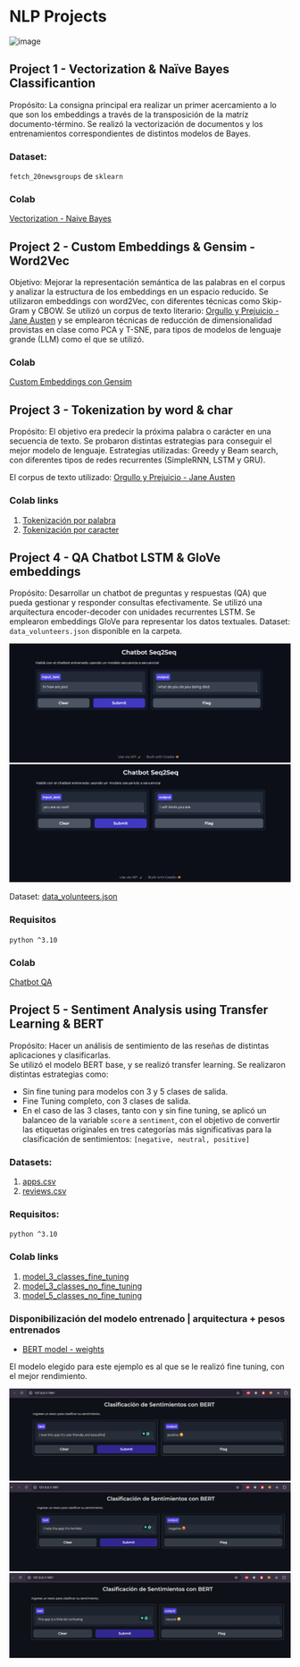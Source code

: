 # NLP Projects

![image](https://github.com/user-attachments/assets/3b0d82e4-f63c-4e88-bc61-773b55d4fb77)

## Project 1 - Vectorization & Naïve Bayes Classificantion 
Propósito: La consigna principal era realizar un primer acercamiento a lo que son los embeddings a través de la transposición de la matríz documento-término.
Se realizó la vectorización de documentos y los entrenamientos correspondientes de distintos modelos de Bayes. 

### Dataset: 
`fetch_20newsgroups` de `sklearn`

### Colab
[Vectorization - Naive Bayes](https://colab.research.google.com/drive/1G2OT0OlJ7hcDNuO1HTaxpVejN6V0NPsB?usp=sharing)

## Project 2 - Custom Embeddings & Gensim - Word2Vec
Objetivo: Mejorar la representación semántica de las palabras en el corpus y analizar la estructura de los embeddings en un espacio reducido.
Se utilizaron embeddings con word2Vec, con diferentes técnicas como Skip-Gram y CBOW. Se utilizó un corpus de texto literario: [Orgullo y Prejuicio - Jane Austen](https://www.textos.info/jane-austen/orgullo-y-prejuicio)
y se emplearon técnicas de reducción de dimensionalidad provistas en clase como PCA y T-SNE, para tipos de modelos de lenguaje grande (LLM) como el que se utilizó.

### Colab
[Custom Embeddings con Gensim](https://colab.research.google.com/drive/16zILcrn9sXVkJqFuoVHLTsjq8GQPsdYB?usp=sharing)

## Project 3 - Tokenization by word & char
Propósito: El objetivo era predecir la próxima palabra o carácter en una secuencia de texto.
Se probaron distintas estrategias para conseguir el mejor modelo de lenguaje. Estrategias utilizadas: Greedy y Beam search, con diferentes tipos de redes recurrentes (SimpleRNN, LSTM y GRU).

El corpus de texto utilizado: [Orgullo y Prejuicio - Jane Austen](https://www.textos.info/jane-austen/orgullo-y-prejuicio)

### Colab links
1. [Tokenización por palabra](https://colab.research.google.com/drive/1LkWok653p_4QlKI_Vp4QyFv6_X_8fDnz?usp=sharing)
2. [Tokenización por caracter](https://colab.research.google.com/drive/1v4nmvaJFaCdGGgVL-VmF37ALu9KC36-F?usp=sharing)

## Project 4 - QA Chatbot LSTM & GloVe embeddings
Propósito: Desarrollar un chatbot de preguntas y respuestas (QA) que pueda gestionar y responder consultas efectivamente.
Se utilizó una arquitectura encoder-decoder con unidades recurrentes LSTM. Se emplearon embeddings GloVe para representar los datos textuales.
Dataset: `data_volunteers.json` disponible en la carpeta.

![alt text](img/image-3.png)
![alt text](img/image-4.png)

Dataset: [data_volunteers.json](https://drive.google.com/uc?id=1awUxYwImF84MIT5-jCaYAPe2QwSgS1hN&export=download)

### Requisitos 
`python ^3.10`

### Colab 
[Chatbot QA](https://colab.research.google.com/drive/1fQyH7ht-W690_l334LhMmsBMkTr_OMrV?usp=sharing)

## Project 5 - Sentiment Analysis using Transfer Learning & BERT
Propósito: Hacer un análisis de sentimiento de las reseñas de distintas aplicaciones y clasificarlas.   
Se utilizó el modelo BERT base, y se realizó transfer learning. 
Se realizaron distintas estrategias como:
- Sin fine tuning para modelos con 3 y 5 clases de salida.
- Fine Tuning completo, con 3 clases de salida.
- En el caso de las 3 clases, tanto con y sin fine tuning, se aplicó un balanceo de la variable `score` a `sentiment`, con el objetivo de convertir las etiquetas originales en tres categorías más significativas para la clasificación de sentimientos: `[negative, neutral, positive]`

### Datasets: 
1. [apps.csv](https://drive.google.com/u/0/uc?id=1S6qMioqPJjyBLpLVz4gmRTnJHnjitnuV&export=download&confirm=t)
2. [reviews.csv](https://drive.google.com/u/0/uc?id=1zdmewp7ayS4js4VtrJEHzAheSW-5NBZv&export=download&confirm=t)

### Requisitos:
`python ^3.10`

### Colab links
1. [model_3_classes_fine_tuning](https://colab.research.google.com/drive/1p07TFdqyEyjyshoqsSgQuSbr_y7ARg2j?usp=sharing)
2. [model_3_classes_no_fine_tuning](https://colab.research.google.com/drive/1e0PGS5iT7GM-ckSFCJ05hs4lcL8K_lVu?usp=sharing)
3. [model_5_classes_no_fine_tuning](https://colab.research.google.com/drive/1IxbN5n8TRUdF5EkSMmh7KUjn8J-LzJ3g?usp=sharing)

### Disponibilización del modelo entrenado | arquitectura + pesos entrenados
- [BERT model - weights](https://drive.google.com/drive/folders/1aOPDlwsYyvBEx7-pZZ66-ctb-50mgMzJ)

El modelo elegido para este ejemplo es al que se le realizó fine tuning, con el mejor rendimiento. 

![alt text](img/image-1.png)
![alt text](img/image.png)
![alt text](img/image-2.png)
